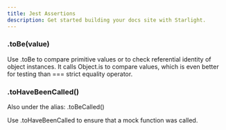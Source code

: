 ```yaml
---
title: Jest Assertions
description: Get started building your docs site with Starlight.
---
```


### .toBe(value)
Use .toBe to compare primitive values or to check referential identity of object instances. It calls Object.is to compare values, which is even better for testing than === strict equality operator.

### .toHaveBeenCalled()
Also under the alias: .toBeCalled()

Use .toHaveBeenCalled to ensure that a mock function was called.